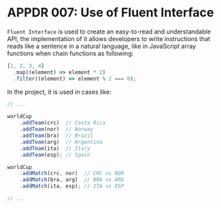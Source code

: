 # APPDR 007: Use of Fluent Interface

`Fluent Interface` is used to create an easy-to-read and understandable API, the implementation of it allows developers to write instructions that reads like a sentence in a natural language, like in JavaScript array functions when chain functions as following:

```TypeScript
[1, 2, 3, 4]
  .map((element) => element * 2)
  .filter((element) => element % 2 === 0);
```

In the project, it is used in cases like:

```TypeScript
// ...

worldCup
    .addTeam(crc)  // Costa Rica
    .addTeam(nor)  // Norway
    .addTeam(bra)  // Brazil
    .addTeam(arg)  // Argentina
    .addTeam(ita)  // Italy
    .addTeam(esp); // Spain

worldCup
    .addMatch(crc, nor)  // CRC vs NOR
    .addMatch(bra, arg)  // BRA vs ARG
    .addMatch(ita, esp); // ITA vs ESP

// ...
```
